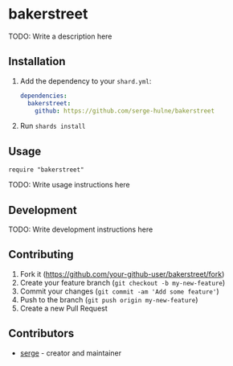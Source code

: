 # bakerstreet

TODO: Write a description here

## Installation

1. Add the dependency to your `shard.yml`:

   ```yaml
   dependencies:
     bakerstreet:
       github: https://github.com/serge-hulne/bakerstreet
   ```

2. Run `shards install`

## Usage

```crystal
require "bakerstreet"
```

TODO: Write usage instructions here

## Development

TODO: Write development instructions here

## Contributing

1. Fork it (<https://github.com/your-github-user/bakerstreet/fork>)
2. Create your feature branch (`git checkout -b my-new-feature`)
3. Commit your changes (`git commit -am 'Add some feature'`)
4. Push to the branch (`git push origin my-new-feature`)
5. Create a new Pull Request

## Contributors

- [serge](https://github.com/your-github-user) - creator and maintainer
